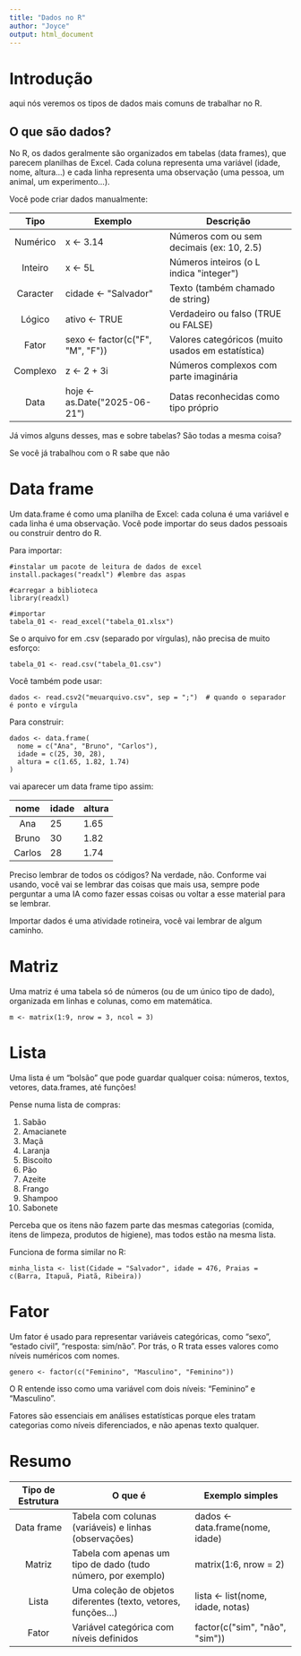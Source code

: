 ```yaml
---
title: "Dados no R"
author: "Joyce"
output: html_document
---
```


# Introdução

aqui nós veremos os tipos de dados mais comuns de trabalhar no R.

## O que são dados?

No R, os dados geralmente são organizados em tabelas (data frames), que parecem planilhas de Excel. Cada coluna representa uma variável (idade, nome, altura...) e cada linha representa uma observação (uma pessoa, um animal, um experimento...).

Você pode criar dados manualmente:

|Tipo	  |Exemplo	                            | Descrição                                                                 |
|:-------:|-------------------------------------|---------------------------------------------------------------------------|
|Numérico |	x <- 3.14                           | Números com ou sem decimais (ex: 10, 2.5)                                 |
|Inteiro  |	x <- 5L	                            | Números inteiros (o L indica "integer")                                   |
|Caracter |	cidade <- "Salvador"                | Texto (também chamado de string)                                          |
|Lógico   |	ativo <- TRUE                       | Verdadeiro ou falso (TRUE ou FALSE)                                       |
|Fator    |	sexo <- factor(c("F", "M", "F"))    | Valores categóricos (muito usados em estatística)                         |
|Complexo |	z <- 2 + 3i	                        | Números complexos com parte imaginária                                    |
|Data     |	hoje <- as.Date("2025-06-21")       | Datas reconhecidas como tipo próprio                                      |

Já vimos alguns desses, mas e sobre tabelas? São todas a mesma coisa?

Se você já trabalhou com o R sabe que não

# Data frame

Um data.frame é como uma planilha de Excel: cada coluna é uma variável e cada linha é uma observação.
Você pode importar do seus dados pessoais ou construir dentro do R.

Para importar:
```{r}
#instalar um pacote de leitura de dados de excel
install.packages("readxl") #lembre das aspas

#carregar a biblioteca
library(readxl)

#importar
tabela_01 <- read_excel("tabela_01.xlsx")
```
Se o arquivo for em .csv (separado por vírgulas), não precisa de muito esforço:

```{r}
tabela_01 <- read.csv("tabela_01.csv")
```
Você também pode usar:

```{r}
dados <- read.csv2("meuarquivo.csv", sep = ";")  # quando o separador é ponto e vírgula
```

Para construir:

```{r}
dados <- data.frame(
  nome = c("Ana", "Bruno", "Carlos"),
  idade = c(25, 30, 28),
  altura = c(1.65, 1.82, 1.74)
)
```

vai aparecer um data frame tipo assim:

| nome    | idade  | altura |
|:-------:|--------|--------|
| Ana     |   25   |  1.65  |
| Bruno   |   30   |  1.82  |
| Carlos  |   28   |  1.74  |

Preciso lembrar de todos os códigos? Na verdade, não.
Conforme vai usando, você vai se lembrar das coisas que mais usa, sempre pode perguntar a uma IA como fazer essas coisas ou voltar a esse material para se lembrar.

Importar dados é uma atividade rotineira, você vai lembrar de algum caminho.

# Matriz
Uma matriz é uma tabela só de números (ou de um único tipo de dado), organizada em linhas e colunas, como em matemática.

```{r}
m <- matrix(1:9, nrow = 3, ncol = 3)
```

# Lista
Uma lista é um “bolsão” que pode guardar qualquer coisa: números, textos, vetores, data.frames, até funções!

Pense numa lista de compras:
1. Sabão
2. Amacianete
3. Maçã
4. Laranja
5. Biscoito
6. Pão
7. Azeite
8. Frango
9. Shampoo
10. Sabonete

Perceba que os itens não fazem parte das mesmas categorias (comida, itens de limpeza, produtos de higiene), mas todos estão na mesma lista. 

Funciona de forma similar no R:

```{r}
minha_lista <- list(Cidade = "Salvador", idade = 476, Praias = c(Barra, Itapuã, Piatã, Ribeira))
```
# Fator
Um fator é usado para representar variáveis categóricas, como “sexo”, “estado civil”, “resposta: sim/não”. Por trás, o R trata esses valores como níveis numéricos com nomes.

```{r}
genero <- factor(c("Feminino", "Masculino", "Feminino"))
```

O R entende isso como uma variável com dois níveis: “Feminino” e “Masculino”.

Fatores são essenciais em análises estatísticas porque eles tratam categorias como níveis diferenciados, e não apenas texto qualquer.

# Resumo

|Tipo de Estrutura	| O que é	|Exemplo simples |
|:-------:|--------|---------|
|Data frame	|Tabela com colunas (variáveis) e linhas (observações)	 | dados <- data.frame(nome, idade)|
|Matriz	|Tabela com apenas um tipo de dado (tudo número, por exemplo) |	matrix(1:6, nrow = 2)|
|Lista	|Uma coleção de objetos diferentes (texto, vetores, funções…) |	lista <- list(nome, idade, notas)|
|Fator	|Variável categórica com níveis definidos |	factor(c("sim", "não", "sim"))|